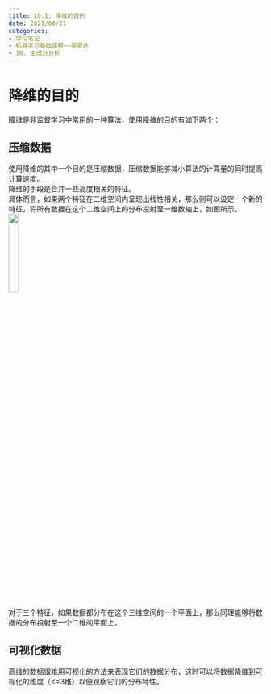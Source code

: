 ```yaml
---
title: 10.1. 降维的目的
date: 2021/08/21
categories: 
- 学习笔记
- 机器学习基础课程——吴恩达
- 10. 主成分分析
---
```


# 降维的目的
降维是非监督学习中常用的一种算法，使用降维的目的有如下两个：  
## 压缩数据  
使用降维的其中一个目的是压缩数据，压缩数据能够减小算法的计算量的同时提高计算速度。  
降维的手段是合并一些高度相关的特征。  
具体而言，如果两个特征在二维空间内呈现出线性相关，那么则可以设定一个新的特征，将所有数据在这个二维空间上的分布投射至一维数轴上，如图所示。  
<img src = https://cdn.jsdelivr.net/gh/l61012345/Pic/img/20210730163758.png width=20%>  
对于三个特征，如果数据都分布在这个三维空间的一个平面上，那么同理能够将数据的分布投射至一个二维的平面上。  

## 可视化数据  
高维的数据很难用可视化的方法来表现它们的数据分布，这时可以将数据降维到可视化的维度（<=3维）以便观察它们的分布特性。  
